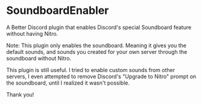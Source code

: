 # SoundboardEnabler
A Better Discord plugin that enables Discord's special Soundboard feature without having Nitro.

Note: This plugin only enables the soundboard. Meaning it gives you the default sounds, and sounds you created for your own server through the soundboard without Nitro.

This plugin is still useful. I tried to enable custom sounds from other servers, I even attempted to remove Discord's "Upgrade to Nitro" prompt on the soundboard, until I realized it wasn't possible.

Thank you!
